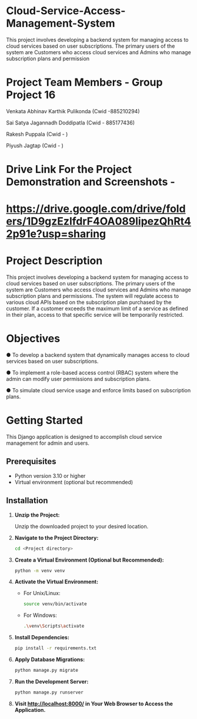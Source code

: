 # Cloud-Service-Access-Management-System
This project involves developing a backend system for managing access to cloud services based on user subscriptions. The primary users of the system are Customers who access cloud services and Admins who manage subscription plans and permission


# Project Team Members - Group Project 16


Venkata Abhinav Karthik Pulikonda (Cwid -885210294)

Sai Satya Jagannadh Doddipatla (Cwid - 885177436)

Rakesh Puppala (Cwid - )

Piyush Jagtap (Cwid - )



# Drive Link For the Project Demonstration and Screenshots -

# https://drive.google.com/drive/folders/1D9gzEzlfdrF4OA089lipezQhRt42p91e?usp=sharing


# Project Description

This project involves developing a backend system for managing access to cloud services based on user subscriptions. The primary users of the system are Customers who access cloud services and Admins who manage subscription plans and permissions. The system will regulate access to various cloud APIs based on the subscription plan purchased by the customer. If a customer exceeds the maximum limit of a service as defined in their plan, access to that specific service will be temporarily restricted.

# Objectives

● To develop a backend system that dynamically manages access to cloud services based on user subscriptions.

● To implement a role-based access control (RBAC) system where the admin can modify user permissions and subscription plans.

● To simulate cloud service usage and enforce limits based on subscription plans.



# Getting Started

This Django application is designed to accomplish cloud service management for admin and users.

## Prerequisites

- Python version 3.10 or higher
- Virtual environment (optional but recommended)

## Installation

1. **Unzip the Project:**

   Unzip the downloaded project to your desired location.

2. **Navigate to the Project Directory:**

   ```bash
   cd <Project directory>
   ```

3. **Create a Virtual Environment (Optional but Recommended):**

   ```bash
   python -m venv venv
   ```

4. **Activate the Virtual Environment:**

   - For Unix/Linux:

     ```bash
     source venv/bin/activate
     ```

   - For Windows:

     ```bash
     .\venv\Scripts\activate
     ```

5. **Install Dependencies:**

   ```bash
   pip install -r requirements.txt
   ```

6. **Apply Database Migrations:**

   ```bash
   python manage.py migrate
   ```

7. **Run the Development Server:**

   ```bash
   python manage.py runserver
   ```

8. **Visit [http://localhost:8000/](http://localhost:8000/) in Your Web Browser to Access the Application.**




